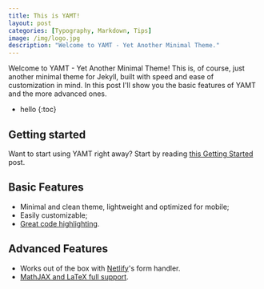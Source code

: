 ```yaml
---
title: This is YAMT!
layout: post
categories: [Typography, Markdown, Tips]
image: /img/logo.jpg
description: "Welcome to YAMT - Yet Another Minimal Theme."
---
```


Welcome to YAMT - Yet Another Minimal Theme! This is, of course, just another minimal theme for Jekyll, built with speed and ease of customization in mind.
In this post I'll show you the basic features of YAMT and the more advanced ones.

* hello
{:toc}

## Getting started
Want to start using YAMT right away? Start by reading [this Getting Started](/2020/01/15/getting-started.html) post.

## Basic Features
* Minimal and clean theme, lightweight and optimized for mobile;
* Easily customizable;
* [Great code highlighting](2020/05/19/special-formatting.html#code-highlight).


## Advanced Features
* Works out of the box with [Netlify](https://netlify.com)'s form handler.
* [MathJAX and LaTeX full support](/2020/05/19/special-formatting.html#mathjax-and-latex).